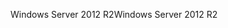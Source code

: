 <span data-ttu-id="784c8-101">Windows Server 2012 R2</span><span class="sxs-lookup"><span data-stu-id="784c8-101">Windows Server 2012 R2</span></span>